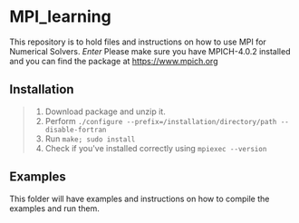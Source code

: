 # MPI_learning
This repository is to hold files and instructions on how to use MPI for Numerical Solvers. *Enter*
Please make sure you have MPICH-4.0.2 installed and you can find the package at https://www.mpich.org

## Installation
> 1. Download package and unzip it. 
> 2. Perform ``` ./configure --prefix=/installation/directory/path --disable-fortran ```
> 3. Run ``` make; sudo install ```
> 4. Check if you've installed correctly using ``` mpiexec --version ```

## Examples
This folder will have examples and instructions on how to compile the examples and run them. 
